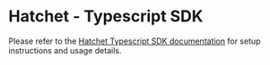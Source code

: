 # Hatchet - Typescript SDK

Please refer to the [Hatchet Typescript SDK documentation](https://docs.hatchet.run/sdks/typescript-sdk) for setup instructions and usage details.
